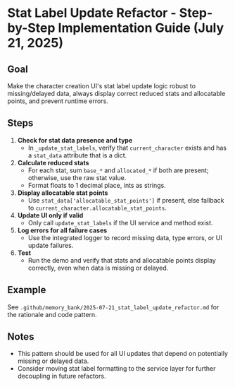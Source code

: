 # Stat Label Update Refactor - Step-by-Step Implementation Guide (July 21, 2025)

## Goal
Make the character creation UI's stat label update logic robust to missing/delayed data, always display correct reduced stats and allocatable points, and prevent runtime errors.

## Steps
1. **Check for stat data presence and type**
   - In `_update_stat_labels`, verify that `current_character` exists and has a `stat_data` attribute that is a dict.
2. **Calculate reduced stats**
   - For each stat, sum `base_*` and `allocated_*` if both are present; otherwise, use the raw stat value.
   - Format floats to 1 decimal place, ints as strings.
3. **Display allocatable stat points**
   - Use `stat_data['allocatable_stat_points']` if present, else fallback to `current_character.allocatable_stat_points`.
4. **Update UI only if valid**
   - Only call `update_stat_labels` if the UI service and method exist.
5. **Log errors for all failure cases**
   - Use the integrated logger to record missing data, type errors, or UI update failures.
6. **Test**
   - Run the demo and verify that stats and allocatable points display correctly, even when data is missing or delayed.

## Example
See `.github/memory_bank/2025-07-21_stat_label_update_refactor.md` for the rationale and code pattern.

## Notes
- This pattern should be used for all UI updates that depend on potentially missing or delayed data.
- Consider moving stat label formatting to the service layer for further decoupling in future refactors.
